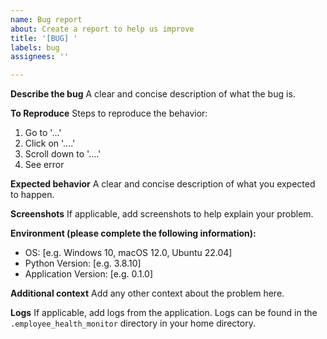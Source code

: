 ```yaml
---
name: Bug report
about: Create a report to help us improve
title: '[BUG] '
labels: bug
assignees: ''

---
```


**Describe the bug**
A clear and concise description of what the bug is.

**To Reproduce**
Steps to reproduce the behavior:
1. Go to '...'
2. Click on '....'
3. Scroll down to '....'
4. See error

**Expected behavior**
A clear and concise description of what you expected to happen.

**Screenshots**
If applicable, add screenshots to help explain your problem.

**Environment (please complete the following information):**
 - OS: [e.g. Windows 10, macOS 12.0, Ubuntu 22.04]
 - Python Version: [e.g. 3.8.10]
 - Application Version: [e.g. 0.1.0]

**Additional context**
Add any other context about the problem here.

**Logs**
If applicable, add logs from the application. Logs can be found in the `.employee_health_monitor` directory in your home directory.
